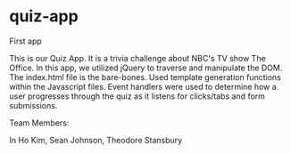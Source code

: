 # quiz-app
First app


This is our Quiz App. It is a trivia challenge about NBC's TV show The Office. In this app, we utilized jQuery to traverse and manipulate the DOM. The index.html file is the bare-bones. Used template generation functions within the Javascript files. Event handlers were used to determine how a user progresses through the quiz as it listens for clicks/tabs and form submissions.

Team Members:

In Ho Kim, Sean Johnson, Theodore Stansbury
